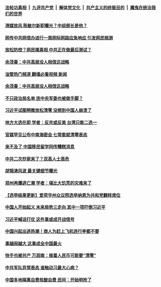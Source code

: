 ####  [法轮功真相](../../../../basic/blob/master/README.md?t=11151631) &nbsp;|&nbsp; [九评共产党](../../../../9ping.md/blob/master/README.md?t=11151631) &nbsp;|&nbsp; [解体党文化](../../../../jtdwh.md/blob/master/README.md?t=11151631)  &nbsp;|&nbsp; [共产主义的终极目的](../../../../gczydzjmd.md/blob/master/README.md?t=11151631) &nbsp;|&nbsp; [魔鬼在统治我们的世界](../../../../mgztzwmdsj.md/blob/master/README.md?t=11151631) 

#### [港媒放风 陈敏尔新职曝光？中组部长是他？](../pages/soh186/671415.md?t=11151631) 
#### [网传中共网信办进行一周网际网路应急响应  引发网民揣测](../pages/soh186/671250.md?t=11151631) 
#### [放松防控？网民揭真相 中共正在做最后测试？](../pages/soh186/671100.md?t=11151631) 
#### [余茂春：中共高层没人相信这战略](../pages/soh186/670938.md?t=11151631) 
#### [油管热门频道 翻墙必看视频 新闻](http://129.146.143.75:81/youtube.html?11151631)
#### [余茂春：中共高层没人相信这战略](../pages/soh186/670938.md?t=11151631) 
#### [不只政治局名单 连中央军委也被做手脚？](../pages/soh186/670857.md?t=11151631) 
#### [习近平试图稍微放松清零 没想到中国人崩溃了](../pages/soh186/670776.md?t=11151631) 
#### [地方大选在即 学者：反共或反美 台湾只能二选一](../pages/soh186/670779.md?t=11151631) 
#### [官媒罕见公布中南海密会 七常委就清零表态 ](../pages/soh186/670545.md?t=11151631) 
#### [来不及了 中国移民留学同传糟糕消息](../pages/soh186/670392.md?t=11151631) 
#### [中共二次抄家来了？双高人士高危](../pages/soh186/670395.md?t=11151631) 
#### [胡锦涛风波 最关键细节曝光](../pages/soh186/670056.md?t=11151631) 
#### [郑州再爆逃亡潮 学者：堪比大饥荒的灾难来了](../pages/soh186/670071.md?t=11151631) 
#### [【选举结果更新】爱荷华州众议院选举纳恩为共和党翻转席位](../pages/soh186/669714.md?t=11151631) 
#### [中国人开始起义 未来局势三走向 其中一项吓倒习近平](../pages/soh186/669879.md?t=11151631) 
#### [习近平喊话打仗 这件事或成开战信号](../pages/soh186/669780.md?t=11151631) 
#### [中国兴起出逃热潮！商人为赶上飞机连行李都不要 ](../pages/soh186/669555.md?t=11151631) 
#### [事越闹越大 这事成全中国最火 ](../pages/soh186/669387.md?t=11151631) 
#### [快手也被共产 万润南：接着人民币可能要“清零”](../pages/soh186/669393.md?t=11151631) 
#### [中共军队异常表态 谁触动习最大心病？](../pages/soh186/669207.md?t=11151631) 
#### [中国多地隔离自费核酸自费 民间：开始明抢了](../pages/soh186/669204.md?t=11151631) 
<img src='http://gfw-breaker.win/goodnews/indexes/soh186.md' width='0px' height='0px'/>
